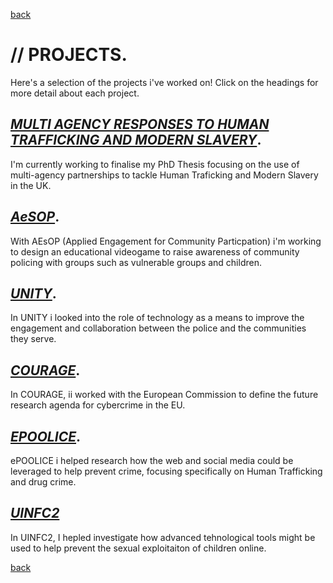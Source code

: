 
[back](./)

# // PROJECTS. 

Here's a selection of the projects i've worked on! Click on the headings for more detail about each project. 

## [_MULTI AGENCY RESPONSES TO HUMAN TRAFFICKING AND MODERN SLAVERY_](phd).

I'm currently working to finalise my PhD Thesis focusing on the use of multi-agency partnerships to tackle Human Traficking and Modern Slavery in the UK. 

## [_AeSOP_](aesop).

With AEsOP (Applied Engagement for Community Particpation) i'm working to design an educational videogame to raise awareness of community policing with groups such as vulnerable groups and children. 

## [_UNITY_](unity).

In UNITY i looked into the role of technology as a means to improve the engagement and collaboration between the police and the communities they serve. 

## [_COURAGE_](courage).

In COURAGE, ii worked with the European Commission to define the future research agenda for cybercrime in the EU.  

## [_EPOOLICE_](epoolice).

ePOOLICE i helped research how the web and social media could be leveraged to help prevent crime, focusing specifically on Human Trafficking and drug crime. 

## [_UINFC2_](uinfc2)

In UINFC2, I hepled investigate how advanced tehnological tools might be used to help prevent the sexual exploitaiton of children online. 

[back](./)
